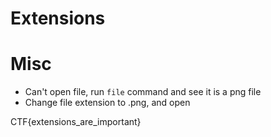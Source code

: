 # Extensions
# Misc

- Can't open file, run `file` command and see it is a png file
- Change file extension to .png, and open

CTF{extensions_are_important}
